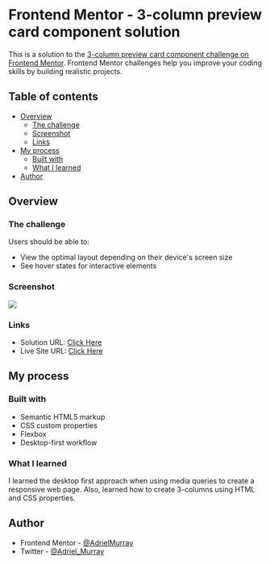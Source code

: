 # Frontend Mentor - 3-column preview card component solution

This is a solution to the [3-column preview card component challenge on Frontend Mentor](https://www.frontendmentor.io/challenges/3column-preview-card-component-pH92eAR2-). Frontend Mentor challenges help you improve your coding skills by building realistic projects. 

## Table of contents

- [Overview](#overview)
  - [The challenge](#the-challenge)
  - [Screenshot](#screenshot)
  - [Links](#links)
- [My process](#my-process)
  - [Built with](#built-with)
  - [What I learned](#what-i-learned)
- [Author](#author)



## Overview

### The challenge

Users should be able to:

- View the optimal layout depending on their device's screen size
- See hover states for interactive elements

### Screenshot

![](./3-column-screenshot.png)



### Links

- Solution URL: [Click Here](https://github.com/AdrielMurray/3-column-preview-card-component-main)
- Live Site URL: [Click Here]( https://adrielmurray.github.io/3-column-preview-card-component-main/)

## My process

### Built with

- Semantic HTML5 markup
- CSS custom properties
- Flexbox
- Desktop-first workflow


### What I learned

I learned the desktop first approach when using media queries to create a responsive web page. Also, learned how to create 3-columns using HTML and CSS properties.

## Author

- Frontend Mentor - [@AdrielMurray](https://www.frontendmentor.io/profile/AdrielMurray)
- Twitter - [@Adriel_Murray](https://www.twitter.com/Adriel_Murray)


